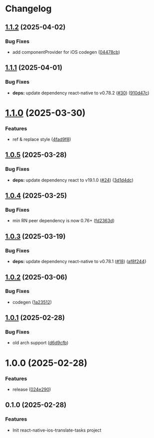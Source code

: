 # Changelog

## [1.1.2](https://github.com/huextrat/react-native-ios-translate-tasks/compare/v1.1.1...v1.1.2) (2025-04-02)


### Bug Fixes

* add componentProvider for iOS codegen ([04478cb](https://github.com/huextrat/react-native-ios-translate-tasks/commit/04478cb4f3f590610898dfbbdac36bed6bea5138))

## [1.1.1](https://github.com/huextrat/react-native-ios-translate-tasks/compare/v1.1.0...v1.1.1) (2025-04-01)


### Bug Fixes

* **deps:** update dependency react-native to v0.78.2 ([#30](https://github.com/huextrat/react-native-ios-translate-tasks/issues/30)) ([910d47c](https://github.com/huextrat/react-native-ios-translate-tasks/commit/910d47c68ee6e7947e20c4ba6518320425c4f1fc))

# [1.1.0](https://github.com/huextrat/react-native-ios-translate-tasks/compare/v1.0.5...v1.1.0) (2025-03-30)


### Features

* ref & replace style ([4fad9f8](https://github.com/huextrat/react-native-ios-translate-tasks/commit/4fad9f85f6cbc1abd25972fd5b0a9bd8059b2a97))

## [1.0.5](https://github.com/huextrat/react-native-ios-translate-tasks/compare/v1.0.4...v1.0.5) (2025-03-28)


### Bug Fixes

* **deps:** update dependency react to v19.1.0 ([#24](https://github.com/huextrat/react-native-ios-translate-tasks/issues/24)) ([3d1d4dc](https://github.com/huextrat/react-native-ios-translate-tasks/commit/3d1d4dca3ba4db3448c42d96767765f3e8e9073d))

## [1.0.4](https://github.com/huextrat/react-native-ios-translate-tasks/compare/v1.0.3...v1.0.4) (2025-03-25)


### Bug Fixes

* min RN peer dependency is now 0.76+ ([fd2363d](https://github.com/huextrat/react-native-ios-translate-tasks/commit/fd2363df88e0a3a5f2b93555771214b0f1b01b7a))

## [1.0.3](https://github.com/huextrat/react-native-ios-translate-tasks/compare/v1.0.2...v1.0.3) (2025-03-19)


### Bug Fixes

* **deps:** update dependency react-native to v0.78.1 ([#18](https://github.com/huextrat/react-native-ios-translate-tasks/issues/18)) ([af8f244](https://github.com/huextrat/react-native-ios-translate-tasks/commit/af8f244e3bdd93abe0cceed98dffbde25368ee93))

## [1.0.2](https://github.com/huextrat/react-native-ios-translate-tasks/compare/v1.0.1...v1.0.2) (2025-03-06)


### Bug Fixes

* codegen ([1a23512](https://github.com/huextrat/react-native-ios-translate-tasks/commit/1a235123b1112f6304f51a5f2f2615791056a09a))

## [1.0.1](https://github.com/huextrat/react-native-ios-translate-tasks/compare/v1.0.0...v1.0.1) (2025-02-28)


### Bug Fixes

* old arch support ([d6d9cfb](https://github.com/huextrat/react-native-ios-translate-tasks/commit/d6d9cfb85562c9a6e4f5f870f7879bd8fb1ade2d))

# 1.0.0 (2025-02-28)


### Features

* release ([024e290](https://github.com/huextrat/react-native-ios-translate-tasks/commit/024e290e8f7ef8c0a90012acbc747ee9589ed6ec))

## 0.1.0 (2025-02-28)


### Features

* Init react-native-ios-translate-tasks project
